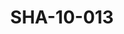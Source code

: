 ---
pid: SHA-10-013
title: SHA-10-013
language: ar
collection: شرحبيل احمد
original_label: 
rights: شرحبيل احمد
location_of_original: شرحبيل احمد
photographer_or_studio: 
scanned_from: photograph 8.7 by 12.5
_date: 1980s
location: الخرطوم
description: شرحبيل احمد وفرقته من صمنهم زكية ابو القاسم وعبدالله علي يعقوب وكامل
  حسين وحامد عثمان
additional_notes: 
permission_display: 'yes'
on_server: 'no'
on_website: 'no'
permalink: /archive/ar/sha-10-013.html
layout: photo-page
---